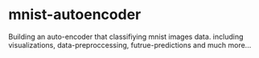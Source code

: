 # mnist-autoencoder
Building an auto-encoder that classifiying mnist images data. including visualizations, data-preproccessing, futrue-predictions and much more...
